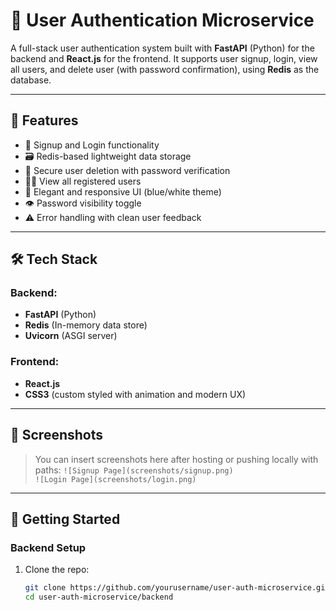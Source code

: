 # 🔐 User Authentication Microservice

A full-stack user authentication system built with **FastAPI** (Python) for the backend and **React.js** for the frontend. It supports user signup, login, view all users, and delete user (with password confirmation), using **Redis** as the database.

---

## 🌟 Features

- 🚀 Signup and Login functionality
- 🗃️ Redis-based lightweight data storage
- 🔐 Secure user deletion with password verification
- 🧑‍💼 View all registered users
- 🎨 Elegant and responsive UI (blue/white theme)
- 👁️ Password visibility toggle
- ⚠️ Error handling with clean user feedback

---

## 🛠️ Tech Stack

### Backend:
- **FastAPI** (Python)
- **Redis** (In-memory data store)
- **Uvicorn** (ASGI server)

### Frontend:
- **React.js**
- **CSS3** (custom styled with animation and modern UX)

---

## 📸 Screenshots

> You can insert screenshots here after hosting or pushing locally with paths:
> `![Signup Page](screenshots/signup.png)`  
> `![Login Page](screenshots/login.png)`

---

## 🚀 Getting Started

### Backend Setup

1. Clone the repo:

   ```bash
   git clone https://github.com/yourusername/user-auth-microservice.git
   cd user-auth-microservice/backend
